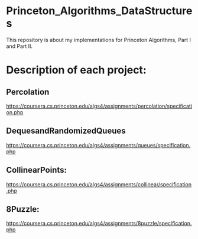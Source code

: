 # Princeton_Algorithms_DataStructures
This repository is about my implementations for Princeton Algorithms, Part I and  Part II.
# Description of each project: 

## Percolation
https://coursera.cs.princeton.edu/algs4/assignments/percolation/specification.php

## DequesandRandomizedQueues
https://coursera.cs.princeton.edu/algs4/assignments/queues/specification.php

## CollinearPoints:
https://coursera.cs.princeton.edu/algs4/assignments/collinear/specification.php

## 8Puzzle:
https://coursera.cs.princeton.edu/algs4/assignments/8puzzle/specification.php
